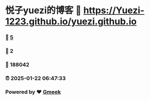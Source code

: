 # 悦子yuezi的博客 :link: https://Yuezi-1223.github.io/yuezi.github.io 
### :page_facing_up: [5](https://Yuezi-1223.github.io/yuezi.github.io/tag.html) 
### :speech_balloon: 2 
### :hibiscus: 188042 
### :alarm_clock: 2025-01-22 06:47:33 
### Powered by :heart: [Gmeek](https://github.com/Meekdai/Gmeek)
